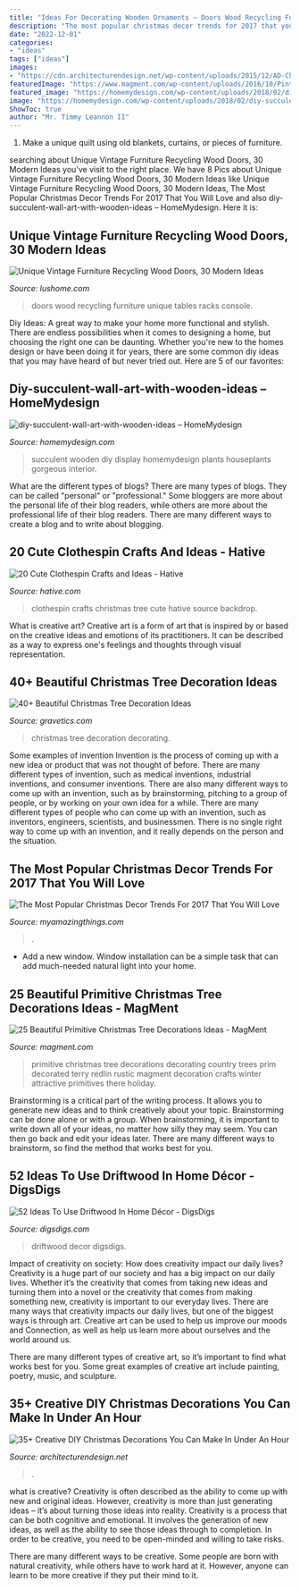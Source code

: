 ```yaml
---
title: "Ideas For Decorating Wooden Ornaments ~ Doors Wood Recycling Furniture Unique Tables Racks Console"
description: "The most popular christmas decor trends for 2017 that you will love"
date: "2022-12-01"
categories:
- "ideas"
tags: ["ideas"]
images:
- "https://cdn.architecturendesign.net/wp-content/uploads/2015/12/AD-Christmas-Decorations-You-Can-Make-In-An-Hour-21.jpg"
featuredImage: "https://www.magment.com/wp-content/uploads/2016/10/Pinterest-Primitive-Christmas-Trees-2016.jpg"
featured_image: "https://homemydesign.com/wp-content/uploads/2018/02/diy-succulent-wall-art-with-wooden-ideas.jpg"
image: "https://homemydesign.com/wp-content/uploads/2018/02/diy-succulent-wall-art-with-wooden-ideas.jpg"
ShowToc: true
author: "Mr. Timmy Leannon II"
---
```



1. Make a unique quilt using old blankets, curtains, or pieces of furniture.

	

		
searching about Unique Vintage Furniture Recycling Wood Doors, 30 Modern Ideas you've visit to the right place. We have 8 Pics about Unique Vintage Furniture Recycling Wood Doors, 30 Modern Ideas like Unique Vintage Furniture Recycling Wood Doors, 30 Modern Ideas, The Most Popular Christmas Decor Trends For 2017 That You Will Love and also diy-succulent-wall-art-with-wooden-ideas – HomeMydesign. Here it is:
		
    
## Unique Vintage Furniture Recycling Wood Doors, 30 Modern Ideas

<img loading=lazy src="https://www.lushome.com/wp-content/uploads/2014/06/recycling-wood-doors-vintage-furniture-racks-console-tables-5.jpg" onerror="this.onerror=null;this.src='https://tse3.mm.bing.net/th?id=OIP.d3DXKrka4njQ0JypYe7rwwAAAA&amp;pid=15.1';" alt="Unique Vintage Furniture Recycling Wood Doors, 30 Modern Ideas">

_Source: lushome.com_

>doors wood recycling furniture unique tables racks console. 

	

Diy Ideas: A great way to make your home more functional and stylish. There are endless possibilities when it comes to designing a home, but choosing the right one can be daunting. Whether you're new to the homes design or have been doing it for years, there are some common diy ideas that you may have heard of but never tried out. Here are 5 of our favorites: 

    
## Diy-succulent-wall-art-with-wooden-ideas – HomeMydesign

<img loading=lazy src="https://homemydesign.com/wp-content/uploads/2018/02/diy-succulent-wall-art-with-wooden-ideas.jpg" onerror="this.onerror=null;this.src='https://tse1.mm.bing.net/th?id=OIP.2a6MfZMTeJaJebAkEUEOXQHaLV&amp;pid=15.1';" alt="diy-succulent-wall-art-with-wooden-ideas – HomeMydesign">

_Source: homemydesign.com_

>succulent wooden diy display homemydesign plants houseplants gorgeous interior. 

	

What are the different types of blogs?
There are many types of blogs. They can be called "personal" or "professional." Some bloggers are more about the personal life of their blog readers, while others are more about the professional life of their blog readers. There are many different ways to create a blog and to write about blogging.

    
## 20 Cute Clothespin Crafts And Ideas - Hative

<img loading=lazy src="https://hative.com/wp-content/uploads/2014/11/clothespin-crafts/13-clothespin-christmas-tree.jpg" onerror="this.onerror=null;this.src='https://tse4.mm.bing.net/th?id=OIP.2UxlKklp5793X9VPlsNlMwHaKZ&amp;pid=15.1';" alt="20 Cute Clothespin Crafts and Ideas - Hative">

_Source: hative.com_

>clothespin crafts christmas tree cute hative source backdrop. 

	

What is creative art?
Creative art is a form of art that is inspired by or based on the creative ideas and emotions of its practitioners. It can be described as a way to express one's feelings and thoughts through visual representation.

    
## 40+ Beautiful Christmas Tree Decoration Ideas

<img loading=lazy src="https://www.gravetics.com/wp-content/uploads/2017/10/Christmas-Tree-Decorating-Ideas.jpg" onerror="this.onerror=null;this.src='https://tse4.mm.bing.net/th?id=OIP.72IyLjjFZcsPWR3XIBoawwHaK3&amp;pid=15.1';" alt="40+ Beautiful Christmas Tree Decoration Ideas">

_Source: gravetics.com_

>christmas tree decoration decorating. 

	

Some examples of invention
Invention is the process of coming up with a new idea or product that was not thought of before. There are many different types of invention, such as medical inventions, industrial inventions, and consumer inventions. 
There are also many different ways to come up with an invention, such as by brainstorming, pitching to a group of people, or by working on your own idea for a while. 
There are many different types of people who can come up with an invention, such as inventors, engineers, scientists, and businessmen. 
There is no single right way to come up with an invention, and it really depends on the person and the situation.

    
## The Most Popular Christmas Decor Trends For 2017 That You Will Love

<img loading=lazy src="https://myamazingthings.com/wp-content/uploads/2017/12/christmas-trends.png" onerror="this.onerror=null;this.src='https://tse4.mm.bing.net/th?id=OIP.SySxTkS9NEqGgGwRWqbYeAHaLH&amp;pid=15.1';" alt="The Most Popular Christmas Decor Trends For 2017 That You Will Love">

_Source: myamazingthings.com_

>. 

	

- Add a new window. Window installation can be a simple task that can add much-needed natural light into your home.

    
## 25 Beautiful Primitive Christmas Tree Decorations Ideas - MagMent

<img loading=lazy src="https://www.magment.com/wp-content/uploads/2016/10/Pinterest-Primitive-Christmas-Trees-2016.jpg" onerror="this.onerror=null;this.src='https://tse3.mm.bing.net/th?id=OIP.uzbszIdkXCPIUc8J7xjl2gHaJ4&amp;pid=15.1';" alt="25 Beautiful Primitive Christmas Tree Decorations Ideas - MagMent">

_Source: magment.com_

>primitive christmas tree decorations decorating country trees prim decorated terry redlin rustic magment decoration crafts winter attractive primitives there holiday. 

	

Brainstorming is a critical part of the writing process. It allows you to generate new ideas and to think creatively about your topic. Brainstorming can be done alone or with a group. When brainstorming, it is important to write down all of your ideas, no matter how silly they may seem. You can then go back and edit your ideas later. There are many different ways to brainstorm, so find the method that works best for you.

    
## 52 Ideas To Use Driftwood In Home Décor - DigsDigs

<img loading=lazy src="https://www.digsdigs.com/photos/ideas-to-use-driftwood-in-home-decor-35.jpg" onerror="this.onerror=null;this.src='https://tse2.mm.bing.net/th?id=OIP.rIEcS8OP17iq6vXUCIrKkgHaJ4&amp;pid=15.1';" alt="52 Ideas To Use Driftwood In Home Décor - DigsDigs">

_Source: digsdigs.com_

>driftwood decor digsdigs. 

	

Impact of creativity on society: How does creativity impact our daily lives?
Creativity is a huge part of our society and has a big impact on our daily lives. Whether it’s the creativity that comes from taking new ideas and turning them into a novel or the creativity that comes from making something new, creativity is important to our everyday lives.
There are many ways that creativity impacts our daily lives, but one of the biggest ways is through art. Creative art can be used to help us improve our moods and Connection, as well as help us learn more about ourselves and the world around us.

There are many different types of creative art, so it’s important to find what works best for you. Some great examples of creative art include painting, poetry, music, and sculpture.

    
## 35+ Creative DIY Christmas Decorations You Can Make In Under An Hour

<img loading=lazy src="https://cdn.architecturendesign.net/wp-content/uploads/2015/12/AD-Christmas-Decorations-You-Can-Make-In-An-Hour-21.jpg" onerror="this.onerror=null;this.src='https://tse4.mm.bing.net/th?id=OIP.wotgr_h_vy1ggooebZRcoAHaLG&amp;pid=15.1';" alt="35+ Creative DIY Christmas Decorations You Can Make In Under An Hour">

_Source: architecturendesign.net_

>. 

	

what is creative?
Creativity is often described as the ability to come up with new and original ideas. However, creativity is more than just generating ideas – it’s about turning those ideas into reality.
Creativity is a process that can be both cognitive and emotional. It involves the generation of new ideas, as well as the ability to see those ideas through to completion. In order to be creative, you need to be open-minded and willing to take risks.

There are many different ways to be creative. Some people are born with natural creativity, while others have to work hard at it. However, anyone can learn to be more creative if they put their mind to it.

